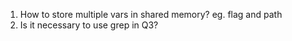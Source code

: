 1. How to store multiple vars in shared memory? eg. flag and path
2. Is it necessary to use grep in Q3?